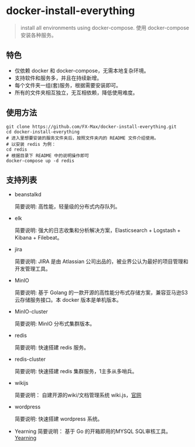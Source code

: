 # docker-install-everything

> install all environments using docker-compose.
> 使用 docker-compose 安装各种服务。

## 特色

- 仅依赖 docker 和 docker-compose，无需本地复杂环境。
- 支持软件和服务多，并且在持续新增。
- 每个文件夹一组(套)服务，根据需要安装即可。
- 所有的文件夹相互独立，无互相依赖，降低使用难度。

## 使用方法

```
git clone https://github.com/FX-Max/docker-install-everything.git
cd docker-install-everything
# 进入里想要安装的服务文件夹后，按照文件夹内的 README 文件介绍使用。
# 以安装 redis 为例：
cd redis
# 根据目录下 README 中的说明操作即可
docker-compose up -d redis
```

## 支持列表

- beanstalkd

    简要说明: 高性能，轻量级的分布式内存队列。

- elk

    简要说明: 强大的日志收集和分析解决方案，Elasticsearch + Logstash + Kibana + Filebeat。

- jira

    简要说明: JIRA 是由 Atlassian 公司出品的，被业界公认为最好的项目管理和开发管理工具。

- MinIO

    简要说明: 基于 Golang 的一款开源的高性能分布式存储方案，兼容亚马逊S3云存储服务接口。本 docker 版本是单机版本。

- MinIO-cluster

    简要说明: MinIO 分布式集群版本。

- redis

    简要说明: 快速搭建 redis 服务。

- redis-cluster

    简要说明: 快速搭建 redis 集群服务，1主多从多哨兵。

- wikijs

    简要说明： 自建开源的wiki/文档管理系统 wiki.js，[官网](https://js.wiki/)

- wordpress

    简要说明: 快速搭建 wordpress 系统。

- Yearning
	简要说明： 基于 Go 的开箱即用的MYSQL SQL审核工具。[Yearning](https://github.com/cookieY/Yearning)
